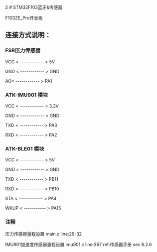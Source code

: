 2 # STM32F103蓝牙&传感器

F103ZE_Pro开发板

## 连接方式说明：

### FSR压力传感器

VCC < ------------ > 5V

GND < ------------ > GND

AO< ------------ > PA1


### ATK-IMU901 模块

VCC < ------------ > 3.3V 

GND < ------------ > GND

TXD < ------------ > PA3

RXD < ------------ >  PA2


### ATK-BLE01 模块

VCC < ------------ > 5V

GND < ------------ > GND

TXD < ------------ > PB11

RXD < ------------ > PB10

STA < ------------ > PA4

WKUP < ----------- > PA15

### 注释

压力传感器量程设置 main.c line:29-32

IMU901加速度传感器量程设置 imu901.c line:367 ref:传感器手册 sec 6.2.6